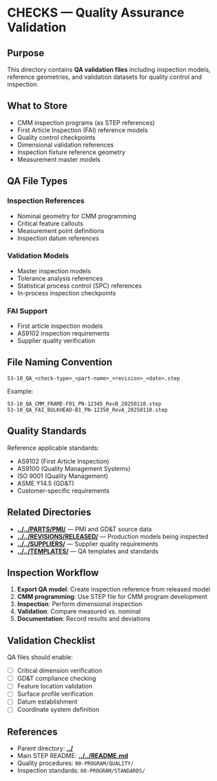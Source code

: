 # CHECKS — Quality Assurance Validation

## Purpose

This directory contains **QA validation files** including inspection models, reference geometries, and validation datasets for quality control and inspection.

## What to Store

- CMM inspection programs (as STEP references)
- First Article Inspection (FAI) reference models
- Quality control checkpoints
- Dimensional validation references
- Inspection fixture reference geometry
- Measurement master models

## QA File Types

### Inspection References
- Nominal geometry for CMM programming
- Critical feature callouts
- Measurement point definitions
- Inspection datum references

### Validation Models
- Master inspection models
- Tolerance analysis references
- Statistical process control (SPC) references
- In-process inspection checkpoints

### FAI Support
- First article inspection models
- AS9102 inspection requirements
- Supplier quality verification

## File Naming Convention

```
53-10_QA_<check-type>_<part-name>_<revision>_<date>.step
```

Example:
```
53-10_QA_CMM_FRAME-F01_PN-12345_RevB_20250110.step
53-10_QA_FAI_BULKHEAD-B1_PN-12350_RevA_20250110.step
```

## Quality Standards

Reference applicable standards:
- AS9102 (First Article Inspection)
- AS9100 (Quality Management Systems)
- ISO 9001 (Quality Management)
- ASME Y14.5 (GD&T)
- Customer-specific requirements

## Related Directories

- [**../../PARTS/PMI/**](../../PARTS/PMI/) — PMI and GD&T source data
- [**../../REVISIONS/RELEASED/**](../../REVISIONS/RELEASED/) — Production models being inspected
- [**../../SUPPLIERS/**](../../SUPPLIERS/) — Supplier quality requirements
- [**../../TEMPLATES/**](../../TEMPLATES/) — QA templates and standards

## Inspection Workflow

1. **Export QA model**: Create inspection reference from released model
2. **CMM programming**: Use STEP file for CMM program development
3. **Inspection**: Perform dimensional inspection
4. **Validation**: Compare measured vs. nominal
5. **Documentation**: Record results and deviations

## Validation Checklist

QA files should enable:
- [ ] Critical dimension verification
- [ ] GD&T compliance checking
- [ ] Feature location validation
- [ ] Surface profile verification
- [ ] Datum establishment
- [ ] Coordinate system definition

## References

- Parent directory: [**../**](../)
- Main STEP README: [**../../README.md**](../../README.md)
- Quality procedures: `00-PROGRAM/QUALITY/`
- Inspection standards: `00-PROGRAM/STANDARDS/`
